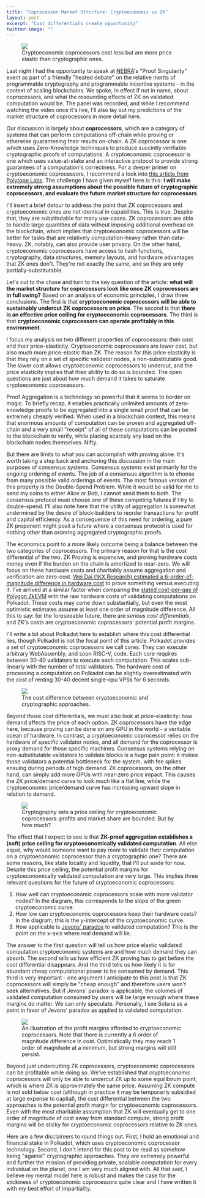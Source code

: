 ```yaml
---
title: "Coprocessor Market Structure: Cryptoeconomic vs ZK"
layout: post
excerpt: "Cost differentials create opportunity"
twitter-image: ""
---
```


<figure>
    <img src="/assets/images/proofs_vs_incentives/price-elasticity.png" />
    <figcaption>Cryptoeconomic coprocessors cost less but are more price elastic than cryptographic ones.</figcaption>
</figure>

Last night I had the opportunity to speak at [NEBRA](https://www.nebra.one/)'s "Proof Singularity" event as part of a friendly "heated debate" on the relative merits of programmable cryptography and programmable incentive systems - in the context of scaling blockchains. We spoke, in effect if not in name, about coprocessors, and what the resounding effects of ZK on validated computation would be. The panel was recorded, and while I recommend watching the video once it's live, I'll also lay out my predictions of the market structure of coprocessors in more detail here. 

Our discussion is largely about **coprocessors**, which are a category of systems that can perform computations off-chain while proving or otherwise guaranteeing their results on-chain. A ZK coprocessor is one which uses Zero-Knowledge techniques to produce succintly verifiable cryptographic proofs of computations. A cryptoeconomic coprocessor is one which uses value-at-stake and an interactive protocol to provide strong guarantees of a computation's correctness. For a deeper primer on cryptoeconomic coprocessors, I recommend a look into [this article from Polytope Labs](https://blog.polytope.technology/cryptoeconomic-coprocessors). The challenge I have given myself here is this: **I will make extremely strong assumptions about the possible future of cryptographic coprocessors, and evaluate the future market structure for coprocessors**.

I'll insert a brief detour to address the point that ZK coprocessors and cryptoeconomic ones are not identical in capabilities. This is true. Despite that, they are substitutable for many use-cases. ZK coprocessors are able to handle large quantities of data without imposing additional overhead on the blockchain, which implies that cryptoeconomic coprocessors will be better for tasks that are relatively computation-heavy rather than data-heavy. ZK, notably, can also provide user privacy. On the other hand, cryptoeconomic coprocessors have access to hash functions, cryptography, data structures, memory layouts, and hardware advantages that ZK ones don't. They're not exactly the same, and so they are only partially-substitutable.

Let's cut to the chase and turn to the key question of the article: **what will the market structure for coprocessors look like once ZK coprocessors are in full swing?** Based on an analysis of economic principles, I draw three conclusions. The first is that **cryptoeconomic coprocessors will be able to sustainably undercut ZK coprocessors on price**. The second is that **there is an effective price ceiling for cryptoeconomic coprocessors**. The third is that **cryptoeconomic coprocessors can operate profitably in this environment**.

I focus my analysis on two different properties of coprocessors: their cost and their price-elasticity. Cryptoeconomic coprocessors are lower cost, but also much more price-elastic than ZK. The reason for this price elasticity is that they rely on a set of specific validator nodes, a non-substitutable good. The lower cost allows cryptoeconomic coprocessors to undercut, and the price elasticity implies that their ability to do so is bounded. The open questions are just about how much demand it takes to saturate cryptoeconomic coprocessors.

Proof Aggregation is a technology so powerful that it seems to border on magic. To briefly recap, it enables practically unlimited amounts of zero-knowledge proofs to be aggregated into a single small proof that can be extremely cheaply verified. When used in a blockchain context, this means that enormous amounts of computation can be proven and aggregated off-chain and a very small "receipt" of all of these computations can be posted to the blockchain to verify, while placing scarcely any load on the blockchain nodes themselves. Nifty.

But there are limits to what you can accomplish with proving alone. It's worth taking a step back and anchoring this discussion in the main purposes of consensus systems. Consensus systems exist primarily for the ongoing ordering of events. The job of a consensus algorithm is to choose from many possible valid orderings of events. The most famous version of this property is the Double-Spend Problem. While it would be valid for me to send my coins to either Alice or Bob, I cannot send them to both. The consensus protocol must choose one of these competing futures if I try to double-spend. I'll also note here that the utility of aggregation is somewhat undermined by the desire of block-builders to reorder transactions for profit and capital efficiency. As a consequence of this need for ordering, a pure ZK proponent might posit a future where a consensus protocol is used for nothing other than ordering aggregated cryptographic proofs.

The economics point to a more likely outcome being a balance between the two categories of coprocessors. The primary reason for that is the cost differential of the two. ZK Proving is expensive, and proving hardware costs money even if the burden on the chain is amortized to near-zero. We will focus on these hardware costs and charitably assume aggregation and verification are zero-cost. [Wei Dai (1KX Research) estimated a 6-order-of-magnitude difference in hardware cost](https://twitter.com/_weidai/status/1732436027388871100) to prove something versus executing it. I've arrived at a similar factor when comparing the [stated cost-per-gas of Polygon ZkEVM](https://twitter.com/eduadiez/status/1623723409115938820) with the raw hardware costs of validating computations on Polkadot. These costs may come down substantially, but even the most optimistic estimates assume at least one order of magnitude difference. All this to say: for the foreseeable future, there are _serious cost differentials_, and ZK's costs are cryptoeconomic coprocessors' potential profit margins.

I'll write a bit about Polkadot here to establish where this cost differential lies, though Polkadot is not the focal point of this article. Polkadot provides a set of cryptoeconomic coprocessors we call cores. They can execute arbitrary WebAssembly, and soon RISC-V, code. Each core requires between 30-40 validators to execute each computation. This scales sub-linearly with the number of total validators. The hardware cost of processing a computation on Polkadot can be slightly overestimated with the cost of renting 30-40 decent single-cpu VPSs for 6 seconds.

<figure>
    <img src="/assets/images/proofs_vs_incentives/cost-differential.png" />
    <figcaption>The cost difference between cryptoeconomic and cryptographic approaches.</figcaption>
</figure>

Beyond those cost differentials, we must also look at price-elasticity: how demand affects the price of each option. ZK coprocessors have the edge here, because proving can be done on any GPU in the world - a veritable ocean of hardware. In contrast, a cryptoeconomic coprocessor relies on the hardware of specific validator nodes, and all demand for the coprocessor is proxy demand for those specific machines. Consensus systems relying on non-substitutable validators to validate blocks is a huge pain point: it makes those validators a potential bottleneck for the system, with fee spikes ensuing during periods of high demand. ZK coprocessors, on the other hand, can simply add more GPUs with near-zero price impact. This causes the ZK price/demand curve to look much like a flat line, while the cryptoeconomic price/demand curve has increasing upward slope in relation to demand.

<figure>
    <img src="/assets/images/proofs_vs_incentives/price-equilibrium.png" />
    <figcaption>Cryptography sets a price ceiling for cryptoeconomic coprocessors: profits and market share are bounded. But by how much?</figcaption>
</figure>

The effect that I expect to see is that **ZK-proof aggregation establishes a (soft) price ceiling for cryptoeconomically validated computation**. All else equal, why would someone want to pay _more_ to validate their computation on a cryptoeconomic coprocessor than a cryptographic one? There are some reasons, like state locality and liquidity, that I'll put aside for now. Despite this price ceiling, the potential profit margins for cryptoeconomically validated computation are very large. This implies three relevant questions for the future of cryptoeconomic coprocessors:
  1. How well can cryptoeconomic coprocessors scale with more validator nodes? In the diagram, this corresponds to the slope of the green cryptoeconomic curve.
  2. How low can cryptoeconomic coprocessors keep their hardware costs? In the diagram, this is the y-intercept of the cryptoeconomic curve.
  3. How applicable is [Jevons' paradox](https://en.wikipedia.org/wiki/Jevons_paradox) to validated computation? This is the point on the x-axis where real demand will lie.

The answer to the first question will tell us how price elastic validated computation cryptoeconomic systems are and how much demand they can absorb. The second tells us how efficient ZK proving has to get before the cost differential disappears. And the third tells us how likely it is for abundant cheap computational power to be consumed by demand. This third is very important - one argument I anticipate to this post is that ZK coprocessors will simply be "cheap enough" and therefore users won't seek alternatives. But if Jevons' paradox is applicable, the volumes of validated computation consumed by users will be large enough where these margins do matter. We can only speculate. Personally, I see Solana as a point in favor of Jevons' paradox as applied to validated computation.

<figure>
    <img src="/assets/images/proofs_vs_incentives/profit-margin.png" />
    <figcaption>An illustration of the profit margins afforded to cryptoeconomic coprocessors. Note that there is currently a 6 order of magnitude difference in cost. Optimistically they may reach 1 order of magnitude at a minimum, but strong margins will still persist.</figcaption>
</figure>

Beyond just undercutting ZK coprocessors, cryptoeconomic coprocessors can be profitable while doing so. We've established that cryptoeconomic coprocessors will only be able to undercut ZK up to some equilibirum point, which is where ZK is approximately the same price. Assuming ZK compute is not sold below cost (although in practice it may be temporarily subsidied at large expense to capital), the cost differential between the two approaches is the potential profit margin for cryptoeconomic coprocessors. Even with the most charitable assumption that ZK will eventually get to one order of magnitude of cost away from standard compute, strong profit margins will be sticky for cryptoeconomic coprocessors relative to ZK ones.

Here are a few disclaimers to round things out. First, I hold an emotional and financial stake in Polkadot, which uses cryptoeconomic coprocessor technology. Second, I don't intend for this post to be read as somehow being "against" cryptographic approaches. They are extremely powerful and further the mission of providing private, scalable computation for every individual on the planet, one I am very much aligned with. All that said, I believe my mental model here is robust and makes the case for the stickiness of cryptoeconomic coprocessors quite clear and I have written it with my best effort of impartiality.
